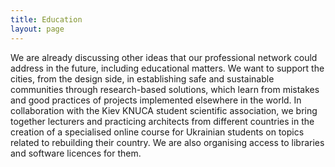 ```yaml
---
title: Education
layout: page
---
```


We are already discussing other ideas that our professional network could address in the future, including educational matters. We want to support the cities, from the design side, in establishing safe and sustainable communities through research-based solutions, which learn from mistakes and good practices of projects implemented elsewhere in the world. In collaboration with the Kiev KNUCA student scientific association, we bring together lecturers and practicing architects from different countries in the creation of a specialised online course for Ukrainian students on topics related to rebuilding their country. We are also organising access to libraries and software licences for them.

